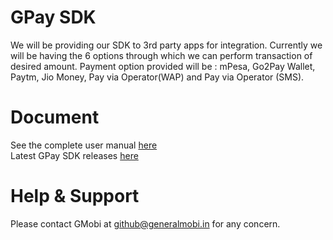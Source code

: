 # GPay SDK
We will be providing our SDK to 3rd party apps for integration. Currently we will be having the 6 options through which we can perform transaction of desired amount. Payment option provided will be : mPesa, Go2Pay Wallet, Paytm, Jio Money, Pay via Operator(WAP) and Pay via Operator (SMS).
# Document
See the complete user manual [here](https://docs.google.com/document/d/e/2PACX-1vRC-ElKaI3ok3AIqdZsnJvPJEi1j1v6OJP0mSjW5OBfDuJ4Frrv3ZDLe-6FIUAERIAwBaj-Zm8zMQUJ/pub
)<br />
Latest GPay SDK releases [here](https://nexus.generalmobi.mobi/nexus/content/repositories/sdk-repo/com/generalmobi/sdk/gpay-sdk)
# Help & Support
Please contact GMobi at [github@generalmobi.in](mailto:github@generalmobi.in) for any concern.
